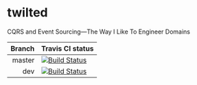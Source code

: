 # twilted
CQRS and Event Sourcing—The Way I Like To Engineer Domains

| Branch | Travis CI status |
| -----: | :--- |
| master | [![Build Status](https://travis-ci.org/kepawni/twilted.svg?branch=master)](https://travis-ci.org/kepawni/twilted) |
| dev    | [![Build Status](https://travis-ci.org/kepawni/twilted.svg?branch=dev)](https://travis-ci.org/kepawni/twilted) |
